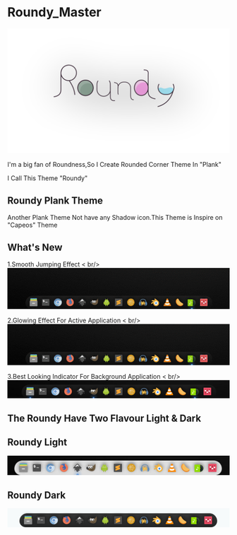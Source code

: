 # Roundy_Master

![alt text](https://github.com/KaizIqbal/Roundy_Master/blob/master/Picture/Roundy_logo.png)

I'm a big fan of Roundness,So I Create Rounded Corner Theme In "Plank"

I Call This Theme "Roundy"

## Roundy Plank Theme
Another Plank Theme Not have any Shadow icon.This Theme is Inspire on "Capeos" Theme


## What's New
 1.Smooth Jumping Effect < br/>
 ![alt text](https://github.com/KaizIqbal/Roundy_Master/blob/master/Picture/Roundy_jump.gif)
 
 2.Glowing Effect For Active Application < br/>
 ![alt text](https://github.com/KaizIqbal/Roundy_Master/blob/master/Picture/Roundy_jump.gif)
 
 3.Best Looking Indicator For Background Application < br/>
  ![alt text](https://github.com/KaizIqbal/Roundy_Master/blob/master/Picture/Roundy_Indicator.png)

## The Roundy Have Two Flavour Light & Dark

## Roundy Light
![alt text](https://github.com/KaizIqbal/Roundy_Master/blob/master/Picture/Roundy_light.png)

## Roundy Dark
![alt text](https://github.com/KaizIqbal/Roundy_Master/blob/master/Picture/Roundy_Dark.png)

